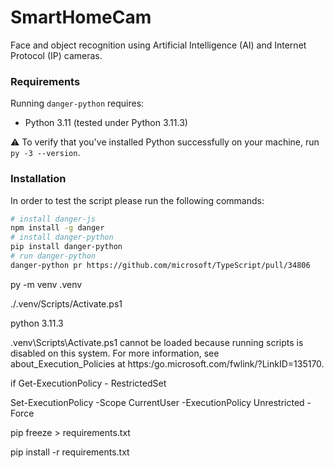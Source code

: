 # SmartHomeCam

Face and object recognition using Artificial Intelligence (AI) and Internet Protocol (IP) cameras.

### Requirements

Running `danger-python` requires:

* Python 3.11 (tested under Python 3.11.3)

:warning: To verify that you've installed Python successfully on your machine, run `py -3 --version`.

### Installation

In order to test the script please run the following commands:

```sh
# install danger-js
npm install -g danger
# install danger-python
pip install danger-python
# run danger-python
danger-python pr https://github.com/microsoft/TypeScript/pull/34806
```




py -m venv .venv

./.venv/Scripts/Activate.ps1


python 3.11.3



\.venv\Scripts\Activate.ps1 cannot be loaded because running scripts is disabled on this system. For more information, see about_Execution_Policies at 
https:/go.microsoft.com/fwlink/?LinkID=135170.

if Get-ExecutionPolicy - RestrictedSet

Set-ExecutionPolicy -Scope CurrentUser -ExecutionPolicy Unrestricted -Force



pip freeze > requirements.txt

pip install -r requirements.txt